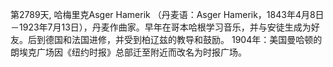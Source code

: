 第2789天, 哈梅里克Asger Hamerik （丹麦语：Asger Hamerik，1843年4月8日－1923年7月13日），丹麦作曲家。早年在哥本哈根学习音乐，并与安徒生成为好友。后到德国和法国进修，并受到柏辽兹的教导和鼓励。
1904年：美国曼哈顿的朗埃克广场因《纽约时报》总部迁至附近而改名为时报广场。